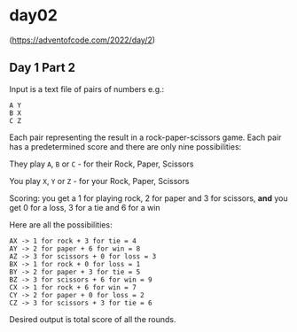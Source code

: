 # day02

(https://adventofcode.com/2022/day/2)

## Day 1 Part 2

Input is a text file of pairs of numbers e.g.:

````
A Y
B X
C Z
````
Each pair representing the result in a rock-paper-scissors
game.  Each pair has a predetermined score and there are only nine possibilities:

They play `A`, `B` or `C` - for their Rock, Paper, Scissors

You play `X`, `Y` or `Z` - for your Rock, Paper, Scissors

Scoring: you get a 1 for playing rock, 2 for paper and 3 for scissors, **and** you get 0 for a loss, 3 for a tie and 6 for a win

Here are all the possibilities:

    AX -> 1 for rock + 3 for tie = 4
    AY -> 2 for paper + 6 for win = 8
    AZ -> 3 for scissors + 0 for loss = 3
    BX -> 1 for rock + 0 for loss = 1
    BY -> 2 for paper + 3 for tie = 5 
    BZ -> 3 for scissors + 6 for win = 9
    CX -> 1 for rock + 6 for win = 7
    CY -> 2 for paper + 0 for loss = 2
    CZ -> 3 for scissors + 3 for tie = 6

Desired output is total score of all the rounds.

